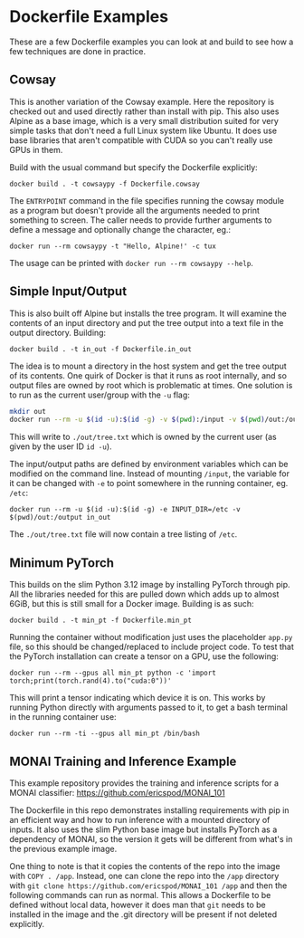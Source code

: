 # Dockerfile Examples

These are a few Dockerfile examples you can look at and build to see how a few techniques are done in practice.

## Cowsay

This is another variation of the Cowsay example. Here the repository is checked out and used directly rather than
install with pip. This also uses Alpine as a base image, which is a very small distribution suited for very simple
tasks that don't need a full Linux system like Ubuntu. It does use base libraries that aren't compatible with CUDA
so you can't really use GPUs in them.

Build with the usual command but specify the Dockerfile explicitly:

`docker build . -t cowsaypy -f Dockerfile.cowsay`

The `ENTRYPOINT` command in the file specifies running the cowsay module as a program but doesn't provide all the 
arguments needed to print something to screen. The caller needs to provide further arguments to define a message and 
optionally change the character, eg.:

`docker run --rm cowsaypy -t "Hello, Alpine!' -c tux`

The usage can be printed with `docker run --rm cowsaypy --help`.

## Simple Input/Output

This is also built off Alpine but installs the tree program. It will examine the contents of an input directory and
put the tree output into a text file in the output directory. Building:

`docker build . -t in_out -f Dockerfile.in_out`

The idea is to mount a directory in the host system and get the tree output of its contents. One quirk of Docker is that
it runs as root internally, and so output files are owned by root which is problematic at times. One solution is to run
as the current user/group with the `-u` flag:

```sh
mkdir out
docker run --rm -u $(id -u):$(id -g) -v $(pwd):/input -v $(pwd)/out:/output in_out
```

This will write to `./out/tree.txt` which is owned by the current user (as given by the user ID `id -u`). 

The input/output paths are defined by environment variables which can be modified on the command line. Instead of 
mounting `/input`, the variable for it can be changed with `-e` to point somewhere in the running container, eg. `/etc`:

`docker run --rm -u $(id -u):$(id -g) -e INPUT_DIR=/etc -v $(pwd)/out:/output in_out`

The `./out/tree.txt` file will now contain a tree listing of `/etc`.

## Minimum PyTorch

This builds on the slim Python 3.12 image by installing PyTorch through pip. All the libraries needed for this are 
pulled down which adds up to almost 6GiB, but this is still small for a Docker image. Building is as such:

`docker build . -t min_pt -f Dockerfile.min_pt`

Running the container without modification just uses the placeholder `app.py` file, so this should be changed/replaced
to include project code. To test that the PyTorch installation can create a tensor on a GPU, use the following:

`docker run --rm --gpus all min_pt python -c 'import torch;print(torch.rand(4).to("cuda:0"))'`

This will print a tensor indicating which device it is on. This works by running Python directly with arguments passed
to it, to get a bash terminal in the running container use:

`docker run --rm -ti --gpus all min_pt /bin/bash`

## MONAI Training and Inference Example

This example repository provides the training and inference scripts for a MONAI classifier: https://github.com/ericspod/MONAI_101

The Dockerfile in this repo demonstrates installing requirements with pip in an efficient way and how to run inference
with a mounted directory of inputs. It also uses the slim Python base image but installs PyTorch as a dependency of 
MONAI, so the version it gets will be different from what's in the previous example image.

One thing to note is that it copies the contents of the repo into the image with `COPY . /app`. Instead, one can clone 
the repo into the `/app`  directory with `git clone https://github.com/ericspod/MONAI_101 /app` and then the following 
commands can run as normal. This allows a Dockerfile to be defined without local data, however it does man that `git`
needs to be installed in the image and the .git directory will be present if not deleted explicitly. 
